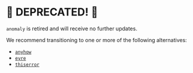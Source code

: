 # 🚨 DEPRECATED! 🚨

`anomaly` is retired and will receive no further updates.

We recommend transitioning to one or more of the following alternatives:

- [`anyhow`](https://github.com/dtolnay/anyhow)
- [`eyre`](https://github.com/yaahc/eyre)
- [`thiserror`](https://github.com/dtolnay/thiserror)
